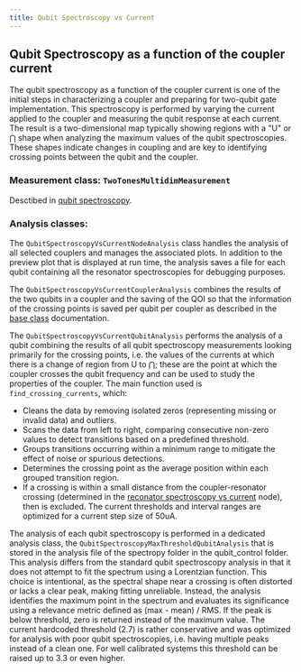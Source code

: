 ```yaml
---
title: Qubit Spectroscopy vs Current
---
```


## Qubit Spectroscopy as a function of the coupler current 

The qubit spectroscopy as a function of the coupler current is one of the initial steps in characterizing a coupler and preparing for two-qubit gate implementation. This spectroscopy is performed by varying the current applied to the coupler and measuring the qubit response at each current.
The result is a two-dimensional map typically showing regions with a "U" or $\bigcap$ shape when analyzing the maximum values of the qubit spectroscopies. These shapes indicate changes in coupling and are key to identifying crossing points between the qubit and the coupler.

### Measurement class: `TwoTonesMultidimMeasurement`

Desctibed in [qubit spectroscopy](qubit_spectroscopy_node.md).

### Analysis classes: 

The `QubitSpectroscopyVsCurrentNodeAnalysis` class handles the analysis of all selected couplers and manages the associated plots. In addition to the preview plot that is displayed at run time, the analysis saves a file for each qubit containing all the resonator spectroscopies for debugging purposes.

The `QubitSpectroscopyVsCurrentCouplerAnalysis` combines the results of the two qubits in a coupler and the saving of the QOI so that the information of the crossing points is saved per qubit per coupler as described in the [base class](../../developer-guide/new_node_creation.md#base-classes) documentation.

The `QubitSpectroscopyVsCurrentQubitAnalysis` performs the analysis of a qubit combining the results of all qubit spectroscopy measurements looking primarily for the crossing points, i.e. the values of the currents at which there is a change of region from U to $\bigcap$; these are the point at which the coupler crosses the qubit frequency and can be used to study the properties of the coupler. 
The main function used is `find_crossing_currents`, which:
* Cleans the data by removing isolated zeros (representing missing or invalid data) and outliers.
* Scans the data from left to right, comparing consecutive non-zero values to detect transitions based on a predefined threshold.
* Groups transitions occurring within a minimum range to mitigate the effect of noise or spurious detections.
* Determines the crossing point as the average position within each grouped transition region. 
* If a crossing is within a small distance from the coupler-resonator crossing (determined in the [reconator spectroscopy vs current](resonator_spectroscopy_vs_current_node.md) node), then is excluded. 
The current thresholds and interval ranges are optimized for a current step size of 50uA. 

The analysis of each qubit spectroscopy is performed in a dedicated analysis class, the `QubitSpectroscopyMaxThresholdQubitAnalysis` that is stored in the analysis file of the spectropy folder in the qubit_control folder. This analysis differs from the standard qubit spectroscopy analysis in that it does not attempt to fit the spectrum using a Lorentzian function. This choice is intentional, as the spectral shape near a crossing is often distorted or lacks a clear peak, making fitting unreliable. Instead, the analysis identifies the maximum point in the spectrum and evaluates its significance using a relevance metric defined as (max - mean) / RMS. If the peak is below threshold, zero is returned instead of the maximum value. The current hardcoded threshold (2.7) is rather conservative and was optimized for analysis with poor qubit spectroscopies, i.e. having multiple peaks instead of a clean one. For well calibrated systems this threshold can be raised up to 3.3 or even higher.